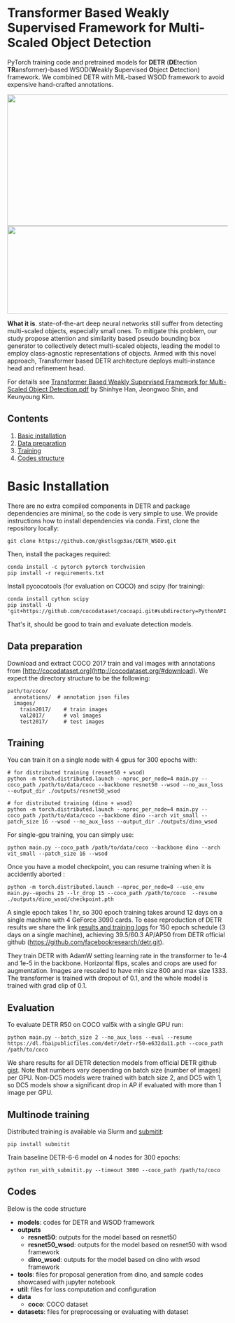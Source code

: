 Transformer Based Weakly Supervised Framework for Multi-Scaled Object Detection
========

PyTorch training code and pretrained models for **DETR** (**DE**tection **TR**ansformer)-based WSOD(**W**eakly **S**upervised **O**bject **D**etection) framework.
We combined DETR with MIL-based WSOD framework to avoid expensive hand-crafted annotations. 

<img src="https://github.com/gkstlsgp3as/DETR_WSOD/assets/58411517/2108a55b-737c-4a1d-8e3a-cab25c7f36cf" width="600" height="300" align="left"/>
<img src="https://github.com/gkstlsgp3as/DETR_WSOD/assets/58411517/13339f8c-5476-4379-844e-bdb427f30d42" width="600" height="200 align="left""/>

**What it is**. 
state-of-the-art deep neural networks still suffer from detecting multi-scaled objects, especially small ones. To mitigate this problem, our study propose attention and similarity based pseudo bounding box generator to collectively detect multi-scaled objects, leading the model to employ class-agnostic representations of objects. Armed with this novel approach, Transformer based DETR architecture deploys multi-instance head and refinement head. 

For details see [Transformer Based Weakly Supervised Framework for Multi-Scaled Object Detection.pdf](https://github.com/gkstlsgp3as/DETR_WSOD/files/12116139/Transformer.Based.Weakly.Supervised.Framework.for.Multi-Scaled.Object.Detection.pdf) by Shinhye Han, Jeongwoo Shin, and Keunyoung Kim.

## Contents

1. [Basic installation](#basic-installation)
2. [Data preparation](#data-preparation)
3. [Training](#training)
4. [Codes structure](#codes)

# Basic Installation
There are no extra compiled components in DETR and package dependencies are minimal,
so the code is very simple to use. We provide instructions how to install dependencies via conda.
First, clone the repository locally:
```
git clone https://github.com/gkstlsgp3as/DETR_WSOD.git
```
Then, install the packages required:
```
conda install -c pytorch pytorch torchvision
pip install -r requirements.txt
```
Install pycocotools (for evaluation on COCO) and scipy (for training):
```
conda install cython scipy
pip install -U 'git+https://github.com/cocodataset/cocoapi.git#subdirectory=PythonAPI'
```
That's it, should be good to train and evaluate detection models.


## Data preparation

Download and extract COCO 2017 train and val images with annotations from
[http://cocodataset.org](http://cocodataset.org/#download).
We expect the directory structure to be the following:
```
path/to/coco/
  annotations/  # annotation json files
  images/
    train2017/    # train images
    val2017/      # val images
    test2017/     # test images
```

## Training
You can train it on a single node with 4 gpus for 300 epochs with:

```shell
# for distributed training (resnet50 + wsod)
python -m torch.distributed.launch --nproc_per_node=4 main.py --coco_path /path/to/data/coco --backbone resnet50 --wsod --no_aux_loss --output_dir ./outputs/resnet50_wsod

# for distributed training (dino + wsod)
python -m torch.distributed.launch --nproc_per_node=4 main.py --coco_path /path/to/data/coco --backbone dino --arch vit_small --patch_size 16 --wsod --no_aux_loss --output_dir ./outputs/dino_wsod
```

For single-gpu training, you can simply use:
```
python main.py --coco_path /path/to/data/coco --backbone dino --arch vit_small --patch_size 16 --wsod 
```

Once you have a model checkpoint, you can resume training when it is accidently aborted :
```
python -m torch.distributed.launch --nproc_per_node=8 --use_env main.py--epochs 25 --lr_drop 15 --coco_path /path/to/coco  --resume ./outputs/dino_wsod/checkpoint.pth
```

A single epoch takes 1 hr, so 300 epoch training
takes around 12 days on a single machine with 4 GeForce 3090 cards.
To ease reproduction of DETR results we share the link
[results and training logs](https://gist.github.com/szagoruyko/b4c3b2c3627294fc369b899987385a3f)
for 150 epoch schedule (3 days on a single machine), achieving 39.5/60.3 AP/AP50 from DETR official github (https://github.com/facebookresearch/detr.git).

They train DETR with AdamW setting learning rate in the transformer to 1e-4 and 1e-5 in the backbone.
Horizontal flips, scales and crops are used for augmentation.
Images are rescaled to have min size 800 and max size 1333.
The transformer is trained with dropout of 0.1, and the whole model is trained with grad clip of 0.1.

## Evaluation
To evaluate DETR R50 on COCO val5k with a single GPU run:
```
python main.py --batch_size 2 --no_aux_loss --eval --resume https://dl.fbaipublicfiles.com/detr/detr-r50-e632da11.pth --coco_path /path/to/coco
```
We share results for all DETR detection models from official DETR github 
[gist](https://gist.github.com/szagoruyko/9c9ebb8455610958f7deaa27845d7918).
Note that numbers vary depending on batch size (number of images) per GPU.
Non-DC5 models were trained with batch size 2, and DC5 with 1,
so DC5 models show a significant drop in AP if evaluated with more
than 1 image per GPU.

## Multinode training
Distributed training is available via Slurm and [submitit](https://github.com/facebookincubator/submitit):
```
pip install submitit
```
Train baseline DETR-6-6 model on 4 nodes for 300 epochs:
```
python run_with_submitit.py --timeout 3000 --coco_path /path/to/coco
```

## Codes
Below is the code structure

- **models**: codes for DETR and WSOD framework
- **outputs**
    - **resnet50**: outputs for the model based on resnet50
    - **resnet50_wsod**: outputs for the model based on resnet50 with wsod framework
    - **dino_wsod**: outputs for the model based on dino with wsod framework
- **tools**: files for proposal generation from dino, and sample codes showcased with jupyter notebook
- **util**: files for loss computation and configuration
- **data**
    - **coco**: COCO dataset
- **datasets**: files for preprocessing or evaluating with dataset


